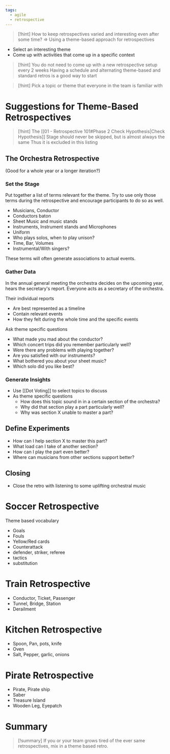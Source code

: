 ```yaml
---
tags:
  - agile
  - retrospective
---
```


>[!hint] How to keep retrospectives varied and interesting even after some time?
>  => Using a theme-based approach for retrospectives
- Select an interesting theme
- Come up with activities that come up in a specific context

> [!hint] You do not need to come up with a new retrospective setup every 2 weeks
> Having a schedule and alternating theme-based and standard retros is a good way to start

> [!hint] Pick a topic or theme that everyone in the team is familiar with

# Suggestions for Theme-Based Retrospectives

> [!hint] The [[01 - Retrospective 101#Phase 2 Check Hypothesis|Check Hypothesis]] Stage should never be skipped, but is almost always the same
> Thus it is excluded in this listing

## The Orchestra Retrospective

(Good for a whole year or a longer iteration?)

### Set the Stage

Put together a list of terms relevant for the theme. Try to use only those terms during the retrospective and encourage participants to do so as well.

- Musicians, Conductor
- Conductors baton
- Sheet Music and music stands
- Instruments, Instrument stands and Microphones
- Uniform
- Who plays solos, when to play unison?
- Time, Bar, Volumes
- Instrumental/With singers?

These terms will often generate associations to actual events.

### Gather Data

In the annual general meeting the orchestra decides on the upcoming year, hears the secretary's report.
Everyone acts as a secretary of the orchestra.

Their individual reports
- Are best represented as a timeline
- Contain relevant events
- How they felt during the whole time and the specific events

Ask theme specific questions
- What made you mad about the conductor?
- Which concert trips did you remember particularly well?
- Were there any problems with playing together?
- Are you satisfied with our instruments?
- What bothered you about your sheet music?
- Which solo did you like best?

### Generate Insights

- Use [[Dot Voting]] to select topics to discuss
- As theme specific questions
	- How does this topic sound in in a certain section of the orchestra?
	- Why did that section play a part particularly well?
	- Why was section X unable to master a part?

## Define Experiments

- How can I help section X to master this part?
- What load can I take of another section?
- How can I play the part even better?
- Where can musicians from other sections support better?

## Closing

- Close the retro with listening to some uplifting orchestral music

# Soccer Retrospective

Theme based vocabulary
- Goals
- Fouls
- Yellow/Red cards
- Counterattack
- defender, striker, referee
- tactics
- substitution

# Train Retrospective

- Conductor, Ticket, Passenger
- Tunnel, Bridge, Station
- Derailment

# Kitchen Retrospective

- Spoon, Pan, pots, knife
- Oven
- Salt, Pepper, garlic, onions

# Pirate Retrospective

- Pirate, Pirate ship
- Saber
- Treasure Island
- Wooden Leg, Eyepatch

# Summary

> [!summary] If you or your team grows tired of the ever same retrospectives, mix in a theme based retro.
